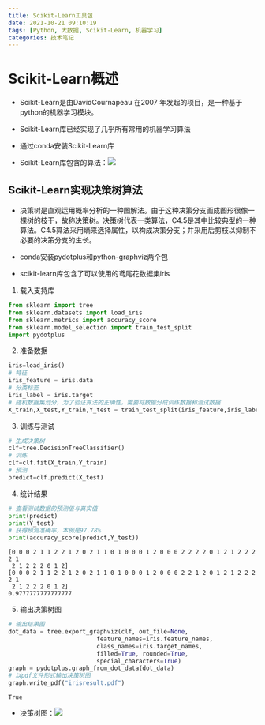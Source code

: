 ```yaml
---
title: Scikit-Learn工具包
date: 2021-10-21 09:10:19
tags: [Python, 大数据, Scikit-Learn, 机器学习]
categories: 技术笔记
---
```

# Scikit-Learn概述

* Scikit-Learn是由DavidCournapeau 在2007 年发起的项目，是一种基于python的机器学习模块。
* Scikit-Learn库已经实现了几乎所有常用的机器学习算法

* 通过conda安装Scikit-Learn库

* Scikit-Learn库包含的算法：![](https://zjpicture.oss-cn-beijing.aliyuncs.com/img/20211021085145.png)

## Scikit-Learn实现决策树算法

* 决策树是直观运用概率分析的一种图解法。由于这种决策分支画成图形很像一棵树的枝干，故称决策树。决策树代表一类算法，C4.5是其中比较典型的一种算法。C4.5算法采用熵来选择属性，以构成决策分支；并采用后剪枝以抑制不必要的决策分支的生长。

* conda安装pydotplus和python-graphviz两个包

* scikit-learn库包含了可以使用的鸢尾花数据集iris

1. 载入支持库


```python
from sklearn import tree
from sklearn.datasets import load_iris
from sklearn.metrics import accuracy_score
from sklearn.model_selection import train_test_split
import pydotplus
```

2. 准备数据


```python
iris=load_iris()
# 特征
iris_feature = iris.data
# 分类标签
iris_label = iris.target
# 随机数据集划分，为了验证算法的正确性，需要将数据分成训练数据和测试数据
X_train,X_test,Y_train,Y_test = train_test_split(iris_feature,iris_label,test_size=0.3,random_state=30)
```

3. 训练与测试


```python
# 生成决策树
clf=tree.DecisionTreeClassifier()
# 训练
clf=clf.fit(X_train,Y_train)
# 预测
predict=clf.predict(X_test)
```

4. 统计结果


```python
# 查看测试数据的预测值与真实值
print(predict)
print(Y_test)
# 获得预测准确率，本例是97.78%
print(accuracy_score(predict,Y_test))
```

    [0 0 0 2 1 1 2 2 1 2 0 2 1 1 0 1 0 0 0 1 2 0 0 0 2 2 2 2 0 1 2 1 2 2 2 2 1
     2 1 2 2 2 0 1 2]
    [0 0 0 2 1 1 2 2 1 2 0 2 1 1 0 1 0 0 0 1 2 0 0 0 2 2 1 2 0 1 2 1 2 2 2 2 1
     2 1 2 2 2 0 1 2]
    0.9777777777777777


5. 输出决策树图


```python
# 输出结果图
dot_data = tree.export_graphviz(clf, out_file=None, 
                         feature_names=iris.feature_names,  
                         class_names=iris.target_names,  
                         filled=True, rounded=True,  
                         special_characters=True)
graph = pydotplus.graph_from_dot_data(dot_data)
# 以pdf文件形式输出决策树图
graph.write_pdf("irisresult.pdf")
```




    True



* 决策树图：![](https://zjpicture.oss-cn-beijing.aliyuncs.com/img/20211021090412.png)